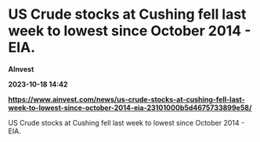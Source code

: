 # US Crude stocks at Cushing fell last week to lowest since October 2014 - EIA.
**AInvest**

**2023-10-18 14:42**

**https://www.ainvest.com/news/us-crude-stocks-at-cushing-fell-last-week-to-lowest-since-october-2014-eia-23101000b5d4675733899e58/**

US Crude stocks at Cushing fell last week to lowest since October 2014 - EIA.